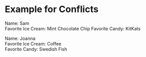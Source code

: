 # Example for Conflicts

Name: Sam  
Favorite Ice Cream: Mint Chocolate Chip
Favorite Candy: KitKats

Name: Joanna  
Favorite Ice Cream: Coffee  
Favorite Candy: Swedish Fish

